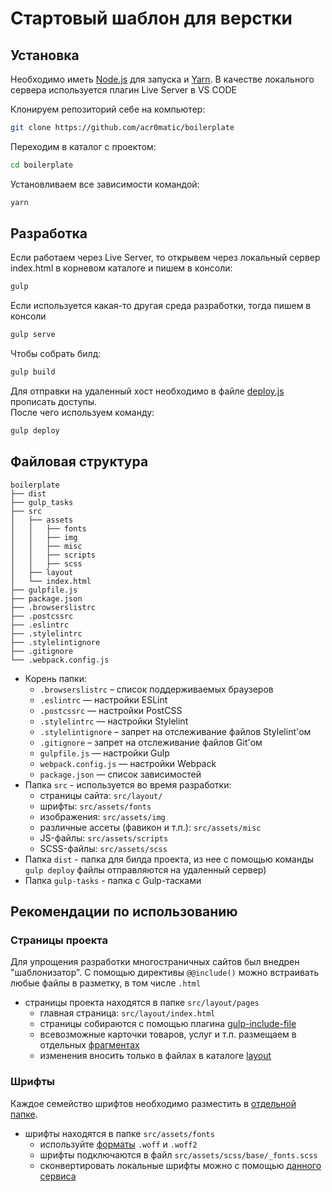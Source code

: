 # Стартовый шаблон для верстки
## Установка

Необходимо иметь [Node.js](https://nodejs.org/) для запуска и [Yarn](https://yarnpkg.com/).
В качестве локального сервера используется плагин Live Server в VS CODE

Клонируем репозиторий себе на компьютер:
```sh
git clone https://github.com/acr0matic/boilerplate
```

Переходим в каталог с проектом:
```sh
cd boilerplate
```

Установливаем все зависимости командой:
```sh
yarn
```

## Разработка

Если работаем через Live Server, то открывем через локальный сервер index.html в корневом каталоге и пишем в консоли:
```sh
gulp
```
Если используется какая-то другая среда разработки, тогда пишем в консоли
```sh
gulp serve
```

Чтобы собрать билд:
```sh
gulp build
```

Для отправки на удаленный хост необходимо в файле [deploy.js](gulp_tasks/deploy.js) прописать доступы.\
После чего используем команду:

```sh
gulp deploy
```

## Файловая структура

```
boilerplate
├── dist
├── gulp_tasks
├── src
│   ├── assets
│   │   ├── fonts
│   │   ├── img
│   │   ├── misc
│   │   ├── scripts
│   │   ├── scss
│   ├── layout
│   └── index.html
├── gulpfile.js
├── package.json
├── .browserslistrc
├── .postcssrc
├── .eslintrc
├── .stylelintrc
├── .stylelintignore
├── .gitignore
└── .webpack.config.js
```

* Корень папки:
    * ```.browserslistrc``` – список поддерживаемых браузеров
    * ```.eslintrc``` — настройки ESLint
    * ```.postcssrc``` — настройки PostCSS
    * ```.stylelintrc``` — настройки Stylelint
    * ```.stylelintignore``` – запрет на отслеживание файлов Stylelint'ом
    * ```.gitignore``` – запрет на отслеживание файлов Git'ом
    * ```gulpfile.js``` — настройки Gulp
    * ```webpack.config.js``` — настройки Webpack
    * ```package.json``` — список зависимостей
* Папка ```src``` - используется во время разработки:
    * страницы сайта: ```src/layout/```
    * шрифты: ```src/assets/fonts```
    * изображения: ```src/assets/img```
    * различные ассеты (фавикон и т.п.): ```src/assets/misc```
    * JS-файлы: ```src/assets/scripts```
    * SCSS-файлы: ```src/assets/scss```
* Папка ```dist``` - папка для билда проекта, из нее с помощью команды ```gulp deploy``` файлы отправляются на удаленный сервер)
* Папка ```gulp-tasks``` - папка с Gulp-тасками

## Рекомендации по использованию
### Страницы проекта
Для упрощения разработки многостраничных сайтов был внедрен "шаблонизатор". С помощью директивы ```@@include()``` можно встраивать любые файлы в разметку, в том числе ```.html```
* страницы проекта находятся в папке ```src/layout/pages```
    * главная страница: ```src/layout/index.html```
    * страницы собираются с помощью плагина [gulp-include-file](https://www.npmjs.com/package/gulp-file-include)
    * всевозможные карточки товаров, услуг и т.п. размещаем в отдельных [фрагментах](src/layout/template/)
    * изменения вносить только в файлах в каталоге [layout](src/layout/)

### Шрифты
Каждое семейство шрифтов необходимо разместить в [отдельной папке](src/assets/fonts/roboto).
* шрифты находятся в папке ```src/assets/fonts```
    * используйте [форматы](https://caniuse.com/#search=woff) ```.woff``` и ```.woff2```
    * шрифты подключаются в файл ```src/assets/scss/base/_fonts.scss```
    * сконвертировать локальные шрифты можно с помощью [данного сервиса](https://transfonter.com/)
